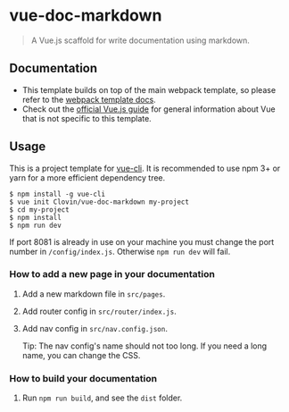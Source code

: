 # vue-doc-markdown
> A Vue.js scaffold for write documentation using markdown.

## Documentation
- This template builds on top of the main webpack template, so please refer to the <a href="http://vuejs-templates.github.io/webpack/">webpack template docs</a>.
- Check out the <a href="https://vuejs.org/v2/guide/">official Vue.js guide</a> for general information about Vue that is not specific to this template.

## Usage

This is a project template for <a href="https://github.com/vuejs/vue-cli">vue-cli</a>. It is recommended to use npm 3+ or yarn for a more efficient dependency tree.

```text
$ npm install -g vue-cli
$ vue init Clovin/vue-doc-markdown my-project
$ cd my-project
$ npm install
$ npm run dev
```

If port 8081 is already in use on your machine you must change the port number in `/config/index.js`. Otherwise `npm run dev` will fail.

### How to add a new page in your documentation

1. Add a new markdown file in `src/pages`.
2. Add router config in `src/router/index.js`.
3. Add nav config in `src/nav.config.json`.
   
   Tip: The nav config's name should not too long. If you need a long name, you can change the CSS.

### How to build your documentation

1. Run `npm run build`, and see the `dist` folder.
